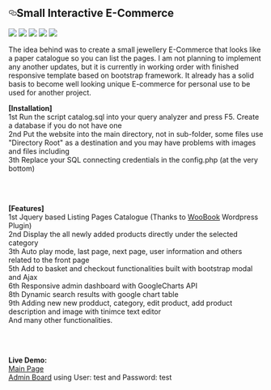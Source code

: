 <article class="markdown-body entry-content" itemprop="text"><h1><a id="user-content-dtweb-20-muonline-all-seasons" class="anchor" aria-hidden="true" href="#dtweb-20-muonline-all-seasons"><svg class="octicon octicon-link" viewBox="0 0 16 16" version="1.1" width="16" height="16" aria-hidden="true"><path fill-rule="evenodd" d="M4 9h1v1H4c-1.5 0-3-1.69-3-3.5S2.55 3 4 3h4c1.45 0 3 1.69 3 3.5 0 1.41-.91 2.72-2 3.25V8.59c.58-.45 1-1.27 1-2.09C10 5.22 8.98 4 8 4H4c-.98 0-2 1.22-2 2.5S3 9 4 9zm9-3h-1v1h1c1 0 2 1.22 2 2.5S13.98 12 13 12H9c-.98 0-2-1.22-2-2.5 0-.83.42-1.64 1-2.09V6.25c-1.09.53-2 1.84-2 3.25C6 11.31 7.55 13 9 13h4c1.45 0 3-1.69 3-3.5S14.5 6 13 6z">
</path></svg></a>Small Interactive E-Commerce</h1>

<img src="https://i.gyazo.com/d5ae25836186f0f09ea8b64981c74ade.jpg">
<img src="https://i.gyazo.com/9030df0ed76283d98768e544b0c7f26e.jpg">
<img src="https://i.gyazo.com/b18b49bfee8de1d19d72939fafc481dd.png">
<img src="https://i.gyazo.com/21a559ab3772b86fefe5bee11c7b2e01.png">
<img src="https://i.gyazo.com/64b81b6453ba49940ee6c3d6249b984e.png">

The idea behind was to create a small jewellery E-Commerce that looks like a paper catalogue so you can list the pages. 
I am not planning to implement any another updates, but it is currently in working order with finished responsive template based on bootstrap framework. It already has a solid basis to become well looking unique E-commerce for personal use to be used for another project.

<b>[<span>Installation</span>]</b><br>
1st Run the script catalog.sql into your query analyzer and press F5. Create a database if you do not have one<br>
2nd Put the website into the main directory, not in sub-folder, some files use "Directory Root" as a destination and you may have problems with images and files including<br>
3th Replace your SQL connecting credentials in the config.php (at the very bottom)<br>
<p><br> <br>
  
 <b>[<span>Features</span>]</b><br>
1st Jquery based Listing Pages Catalogue (Thanks to <a href="https://codecanyon.net/item/wowbook-a-flipbook-jquery-plugin/1791563">WooBook</a> Wordpress Plugin)<br>
2nd Display the all newly added products directly under the selected category<br>
3th Auto play mode, last page, next page, user information and others related to the front page<br>
5th Add to basket and checkout functionalities built with bootstrap modal and Ajax<br>
6th Responsive admin dashboard with GoogleCharts API <br>
8th Dynamic search results with google chart table<br>
9th Adding new new prodduct, category, edit product, add product description and image with tinimce text editor<br>
And many other functionalities. 

<p><br> <br>
 
 <b>Live Demo:</br></b>
 <a target="_blank" href="http://5.9.94.164:50444/">Main Page</a></br>
 <a target="_blank" href="http://5.9.94.164:50444/admin">Admin Board</a> using User: test and Password: test
  
  </article>


